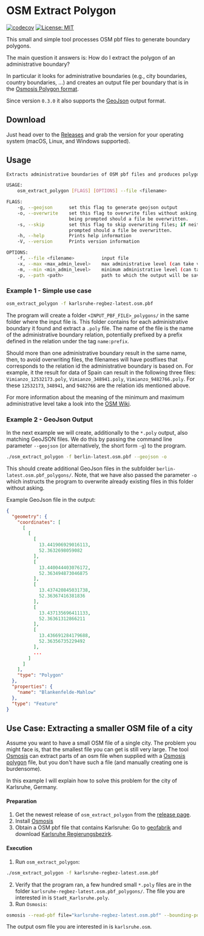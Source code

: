 # OSM Extract Polygon

[![codecov](https://codecov.io/gh/AndGem/osm_extract_polygon/branch/master/graph/badge.svg)](https://codecov.io/gh/AndGem/osm_extract_polygon)
[![License: MIT](https://img.shields.io/badge/License-MIT-yellow.svg)](https://opensource.org/licenses/MIT)

This small and simple tool processes OSM pbf files to generate boundary polygons.

The main question it answers is: How do I extract the polygon of an administrative boundary?

In particular it looks for administrative boundaries (e.g., city boundaries, country boundaries, ...) and creates an output file per boundary that is in the [Osmosis Polygon format](https://wiki.openstreetmap.org/wiki/Osmosis/Polygon_Filter_File_Format).

Since version `0.3.0` it also supports the [GeoJson](https://geojson.org/) output format.

## Download

Just head over to the [Releases](https://github.com/AndGem/osm_extract_polygon/releases) and grab the version for your operating system (macOS, Linux, and Windows supported).

## Usage

```sh
Extracts administrative boundaries of OSM pbf files and produces polygon files compatible with Osmosis.

USAGE:
    osm_extract_polygon [FLAGS] [OPTIONS] --file <filename>

FLAGS:
    -g, --geojson      set this flag to generate geojson output
    -o, --overwrite    set this flag to overwrite files without asking; if neither this nor --skip is set the user is
                       being prompted should a file be overwritten.
    -s, --skip         set this flag to skip overwriting files; if neither this nor --overwrite is set the user is being
                       prompted should a file be overwritten.
    -h, --help         Prints help information
    -V, --version      Prints version information

OPTIONS:
    -f, --file <filename>          input file
    -x, --max <max_admin_level>    max administrative level (can take value from 1-11) [default: 8]
    -m, --min <min_admin_level>    minimum administrative level (can take value from 1-11) [default: 8]
    -p, --path <path>              path to which the output will be saved to [default: '<input_filename>_polygons/']
```

### Example 1 - Simple use case

```sh
osm_extract_polygon -f karlsruhe-regbez-latest.osm.pbf
```

The program will create a folder `<INPUT_PBF_FILE>_polygons/` in the same folder where the input file is.
This folder contains for each administrative boundary it found and extract a `.poly` file.
The name of the file is the name of the administrative boundary relation, potentially prefixed by a prefix defined in the relation under the tag `name:prefix`.

Should more than one administrative boundary result in the same name, then, to avoid overwriting files, the filenames will have postfixes that corresponds to the relation id the administrative boundary is based on. For example, it the result for data of Spain can result in the following three files: `Vimianzo_12532173.poly`, `Vimianzo_348941.poly`, `Vimianzo_9482766.poly`. For these `12532173`, `348941`, and `9482766` are the relation ids mentioned above.

For more information about the meaning of the minimum and maximum administrative level take a look into the [OSM Wiki](https://wiki.openstreetmap.org/wiki/Tag:boundary%3Dadministrative).

### Example 2 - GeoJson Output

In the next example we will create, additionally to the `*.poly` output, also matching GeoJSON files. We do this by passing the command line parameter `--geojson` (or alternatively, the short form `-g`) to the program.

```sh
./osm_extract_polygon -f berlin-latest.osm.pbf --geojson -o
```

This should create additional GeoJson files in the subfolder `berlin-latest.osm.pbf_polygons/`. Note, that we have also passed the parameter `-o` which instructs the program to overwrite already existing files in this folder without asking.

Example GeoJson file in the output:

```json
{
  "geometry": {
    "coordinates": [
      [
        [
          [
            13.441906929016113,
            52.3632698059082
          ],
          [
            13.440044403076172,
            52.363494873046875
          ],
          [
            13.437420845031738,
            52.36367416381836
          ],
          [
            13.437135696411133,
            52.36361312866211
          ],
          [
            13.436691284179688,
            52.36356735229492
          ],
          ...
        ]
      ]
    ],
    "type": "Polygon"
  },
  "properties": {
    "name": "Blankenfelde-Mahlow"
  },
  "type": "Feature"
}
```

## Use Case: Extracting a smaller OSM file of a city

Assume you want to have a small OSM file of a single city.
The problem you might face is, that the smallest file you can get is still very large.
The tool [Osmosis](https://wiki.openstreetmap.org/wiki/Osmosis) can extract parts of an osm file when supplied with a [Osmosis polygon](https://wiki.openstreetmap.org/wiki/Osmosis/Polygon_Filter_File_Format) file, but you don't have such a file (and manually creating one is burdensome).

In this example I will explain how to solve this problem for the city of Karlsruhe, Germany.

#### Preparation

1. Get the newest release of `osm_extract_polygon` from the [release page](https://github.com/AndGem/osm_extract_polygon/releases).
1. Install [Osmosis](https://wiki.openstreetmap.org/wiki/Osmosis/Installation)
1. Obtain a OSM pbf file that contains Karlsruhe: Go to [geofabrik](http://download.geofabrik.de/europe/germany/baden-wuerttemberg.html) and download [Karlsruhe Regierungsbezirk](http://download.geofabrik.de/europe/germany/baden-wuerttemberg/karlsruhe-regbez-latest.osm.pbf).

#### Execution

1. Run `osm_extract_polygon`:

```sh
./osm_extract_polygon -f karlsruhe-regbez-latest.osm.pbf
```

2. Verify that the program ran, a few hundred small `*.poly` files are in the folder `karlsruhe-regbez-latest.osm.pbf_polygons/`. The file you are interested in is `Stadt_Karlsruhe.poly`.
3. Run `Osmosis`:

```sh
osmosis --read-pbf file="karlsruhe-regbez-latest.osm.pbf" --bounding-polygon file="karlsruhe-regbez-latest.osm.pbf_polygons/Stadt_Karlsruhe.poly" --write-xml file="karlsruhe.osm"
```

The output osm file you are interested in is `karlsruhe.osm`.
